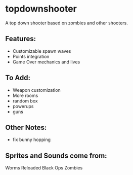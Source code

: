# topdownshooter

A top down shooter based on zombies and other shooters.

## Features:

- Customizable spawn waves
- Points integration
- Game Over mechanics and lives

## To Add:

- Weapon customization
- More rooms
- random box
- powerups
- guns

## Other Notes:
- fix bunny hopping

## Sprites and Sounds come from:

Worms Reloaded
Black Ops Zombies